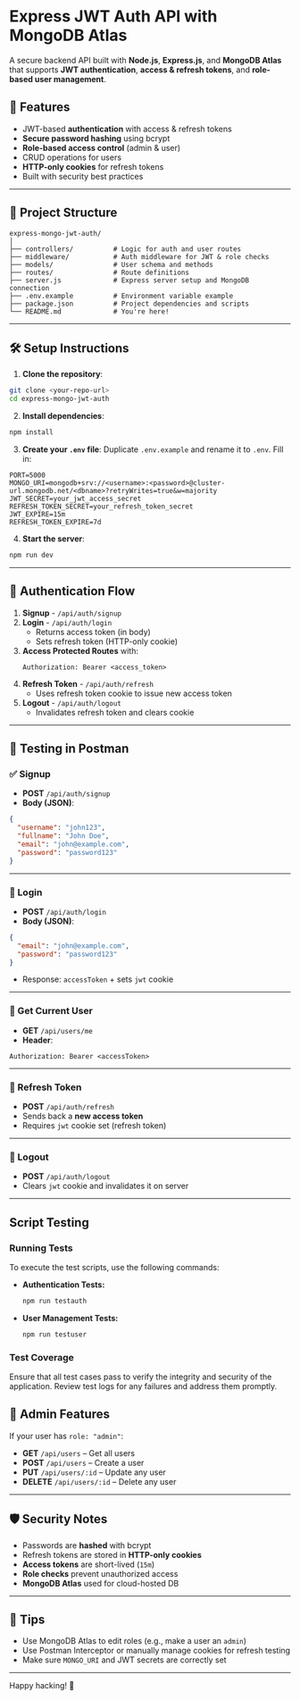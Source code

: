
# Express JWT Auth API with MongoDB Atlas

A secure backend API built with **Node.js**, **Express.js**, and **MongoDB Atlas** that supports **JWT authentication**, **access & refresh tokens**, and **role-based user management**.

## 🔐 Features

- JWT-based **authentication** with access & refresh tokens
- **Secure password hashing** using bcrypt
- **Role-based access control** (admin & user)
- CRUD operations for users
- **HTTP-only cookies** for refresh tokens
- Built with security best practices

---

## 📁 Project Structure

```
express-mongo-jwt-auth/
│
├── controllers/          # Logic for auth and user routes
├── middleware/           # Auth middleware for JWT & role checks
├── models/               # User schema and methods
├── routes/               # Route definitions
├── server.js             # Express server setup and MongoDB connection
├── .env.example          # Environment variable example
├── package.json          # Project dependencies and scripts
└── README.md             # You're here!
```

---

## 🛠️ Setup Instructions

1. **Clone the repository**:
```bash
git clone <your-repo-url>
cd express-mongo-jwt-auth
```

2. **Install dependencies**:
```bash
npm install
```

3. **Create your `.env` file**:
Duplicate `.env.example` and rename it to `.env`. Fill in:

```env
PORT=5000
MONGO_URI=mongodb+srv://<username>:<password>@cluster-url.mongodb.net/<dbname>?retryWrites=true&w=majority
JWT_SECRET=your_jwt_access_secret
REFRESH_TOKEN_SECRET=your_refresh_token_secret
JWT_EXPIRE=15m
REFRESH_TOKEN_EXPIRE=7d
```

4. **Start the server**:
```bash
npm run dev
```

---

## 🔄 Authentication Flow

1. **Signup** - `/api/auth/signup`
2. **Login** - `/api/auth/login`
   - Returns access token (in body)
   - Sets refresh token (HTTP-only cookie)
3. **Access Protected Routes** with:
   ```
   Authorization: Bearer <access_token>
   ```
4. **Refresh Token** - `/api/auth/refresh`
   - Uses refresh token cookie to issue new access token
5. **Logout** - `/api/auth/logout`
   - Invalidates refresh token and clears cookie

---

## 🧪 Testing in Postman

### ✅ Signup
- **POST** `/api/auth/signup`
- **Body (JSON)**:
```json
{
  "username": "john123",
  "fullname": "John Doe",
  "email": "john@example.com",
  "password": "password123"
}
```

---

### 🔐 Login
- **POST** `/api/auth/login`
- **Body (JSON)**:
```json
{
  "email": "john@example.com",
  "password": "password123"
}
```
- Response: `accessToken` + sets `jwt` cookie

---

### 🙋 Get Current User
- **GET** `/api/users/me`
- **Header**:
```
Authorization: Bearer <accessToken>
```

---

### 🔄 Refresh Token
- **POST** `/api/auth/refresh`
- Sends back a **new access token**
- Requires `jwt` cookie set (refresh token)

---

### 🚪 Logout
- **POST** `/api/auth/logout`
- Clears `jwt` cookie and invalidates it on server

---

## Script Testing

### Running Tests

To execute the test scripts, use the following commands:

- **Authentication Tests:**
  ```bash
  npm run testauth
  ```

- **User Management Tests:**
  ```bash
  npm run testuser
  ```

### Test Coverage

Ensure that all test cases pass to verify the integrity and security of the application. Review test logs for any failures and address them promptly.

## 👮 Admin Features

If your user has `role: "admin"`:

- **GET** `/api/users` – Get all users
- **POST** `/api/users` – Create a user
- **PUT** `/api/users/:id` – Update any user
- **DELETE** `/api/users/:id` – Delete any user

---

## 🛡️ Security Notes

- Passwords are **hashed** with bcrypt
- Refresh tokens are stored in **HTTP-only cookies**
- **Access tokens** are short-lived (`15m`)
- **Role checks** prevent unauthorized access
- **MongoDB Atlas** used for cloud-hosted DB

---

## 📌 Tips

- Use MongoDB Atlas to edit roles (e.g., make a user an `admin`)
- Use Postman Interceptor or manually manage cookies for refresh testing
- Make sure `MONGO_URI` and JWT secrets are correctly set

---

Happy hacking! 🎯
